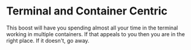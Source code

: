 # Terminal and Container Centric

This boost will have you spending almost all your time in the terminal
working in multiple containers. If that appeals to you then you are in
the right place. If it doesn't, go away.


